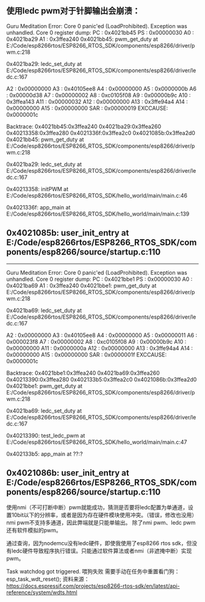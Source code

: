 使用ledc pwm对于针脚输出会崩溃：
---
Guru Meditation Error: Core  0 panic'ed (LoadProhibited). Exception was unhandled.
Core 0 register dump:
PC      : 0x4021bb45  PS      : 0x00000030  A0      : 0x4021ba29  A1      : 0x3ffea240
0x4021bb45: pwm_get_duty at E:/Code/esp8266rtos/ESP8266_RTOS_SDK/components/esp8266/driver/pwm.c:218

0x4021ba29: ledc_set_duty at E:/Code/esp8266rtos/ESP8266_RTOS_SDK/components/esp8266/driver/ledc.c:167

A2      : 0x00000000  A3      : 0x40105ee8  A4      : 0x00000000  A5      : 0x0000000b
A6      : 0x00000d38  A7      : 0x00000002  A8      : 0xc0105f08  A9      : 0x00000b9c
A10     : 0x3ffea143  A11     : 0x00000032  A12     : 0x00000000  A13     : 0x3ffe94a4
A14     : 0x00000000  A15     : 0x00000000  SAR     : 0x00000019  EXCCAUSE: 0x0000001c

Backtrace: 0x4021bb45:0x3ffea240 0x4021ba29:0x3ffea260 0x40213358:0x3ffea280 0x4021336f:0x3ffea2c0 0x4021085b:0x3ffea2d0
0x4021bb45: pwm_get_duty at E:/Code/esp8266rtos/ESP8266_RTOS_SDK/components/esp8266/driver/pwm.c:218

0x4021ba29: ledc_set_duty at E:/Code/esp8266rtos/ESP8266_RTOS_SDK/components/esp8266/driver/ledc.c:167

0x40213358: initPWM at E:/Code/esp8266rtos/ESP8266_RTOS_SDK/hello_world/main/main.c:46

0x4021336f: app_main at E:/Code/esp8266rtos/ESP8266_RTOS_SDK/hello_world/main/main.c:139

0x4021085b: user_init_entry at E:/Code/esp8266rtos/ESP8266_RTOS_SDK/components/esp8266/source/startup.c:110
---
---
Guru Meditation Error: Core  0 panic'ed (LoadProhibited). Exception was unhandled.
Core 0 register dump:
PC      : 0x4021bbe1  PS      : 0x00000030  A0      : 0x4021ba69  A1      : 0x3ffea240
0x4021bbe1: pwm_get_duty at E:/Code/esp8266rtos/ESP8266_RTOS_SDK/components/esp8266/driver/pwm.c:218

0x4021ba69: ledc_set_duty at E:/Code/esp8266rtos/ESP8266_RTOS_SDK/components/esp8266/driver/ledc.c:167

A2      : 0x00000000  A3      : 0x40105ee8  A4      : 0x00000000  A5      : 0x00000011
A6      : 0x000023f8  A7      : 0x00000002  A8      : 0xc0105f08  A9      : 0x00000b9c
A10     : 0x00000000  A11     : 0x0000000a  A12     : 0x00000000  A13     : 0x3ffe94a4
A14     : 0x00000000  A15     : 0x00000000  SAR     : 0x0000001f  EXCCAUSE: 0x0000001c

Backtrace: 0x4021bbe1:0x3ffea240 0x4021ba69:0x3ffea260 0x40213390:0x3ffea280 0x402133b5:0x3ffea2c0 0x4021086b:0x3ffea2d0
0x4021bbe1: pwm_get_duty at E:/Code/esp8266rtos/ESP8266_RTOS_SDK/components/esp8266/driver/pwm.c:218

0x4021ba69: ledc_set_duty at E:/Code/esp8266rtos/ESP8266_RTOS_SDK/components/esp8266/driver/ledc.c:167

0x40213390: test_ledc_pwm at E:/Code/esp8266rtos/ESP8266_RTOS_SDK/hello_world/main/main.c:47

0x402133b5: app_main at ??:?

0x4021086b: user_init_entry at E:/Code/esp8266rtos/ESP8266_RTOS_SDK/components/esp8266/source/startup.c:110
---

使用nmi（不可打断中断）pwm就能成功，猜测是否要将ledc配置为单通道，设置10bit以下的分辨率，或者是因为存在硬件模块使用冲突。（错误，修改也没用）
nmi pwm不支持多通道，因此弊端就是只能单输出。
除了nmi pwm、ledc pwm还有软件模拟的pwm。

通过查询，因为nodemcu没有ledc硬件，即使我使用了esp8266 rtos sdk，但没有ledc硬件导致程序执行错误。只能通过软件算法或者nmi（非遮掩中断）实现pwm。













Task watchdog got triggered. 喂狗失败
需要手动在任务中重置看门狗：esp_task_wdt_reset();
资料来源：https://docs.espressif.com/projects/esp8266-rtos-sdk/en/latest/api-reference/system/wdts.html